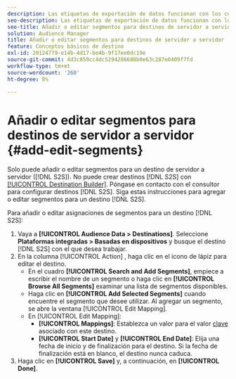 ```yaml
---
description: Las etiquetas de exportación de datos funcionan con los controles de exportación establecidos en un origen de datos. Las etiquetas de exportación de datos impiden añadir características restringidas a un segmento y enviar datos de segmento a un destino. Puede establecer varias etiquetas de exportación en un destino de URL o cookie nuevo o existente.
seo-description: Las etiquetas de exportación de datos funcionan con los controles de exportación establecidos en un origen de datos. Las etiquetas de exportación de datos impiden añadir características restringidas a un segmento y enviar datos de segmento a un destino. Puede establecer varias etiquetas de exportación en un destino de URL o cookie nuevo o existente.
seo-title: Añadir o editar segmentos para destinos de servidor a servidor
solution: Audience Manager
title: Añadir o editar segmentos para destinos de servidor a servidor
feature: Conceptos básicos de destino
exl-id: 20124779-e14b-4d17-be4b-9f17ee0dc19e
source-git-commit: 4d3c859cc4dc5294286680b0e63c287e0409f7fd
workflow-type: tm+mt
source-wordcount: '260'
ht-degree: 8%

---
```


# Añadir o editar segmentos para destinos de servidor a servidor {#add-edit-segments}

Solo puede añadir o editar segmentos para un destino de servidor a servidor ([!DNL S2S]). No puede crear destinos [!DNL S2S] con [[!UICONTROL Destination Builder]](/help/using/features/destinations/destination-builder.md). Póngase en contacto con el consultor para configurar destinos [!DNL S2S]. Siga estas instrucciones para agregar o editar segmentos para un destino [!DNL S2S].

<!-- destination-s2s-edit.xml -->

Para añadir o editar asignaciones de segmentos para un destino [!DNL S2S]:

1. Vaya a **[!UICONTROL Audience Data > Destinations]**. Seleccione **Plataformas integradas > Basadas en dispositivos** y busque el destino [!DNL S2S] con el que desea trabajar.
2. En la columna [!UICONTROL Action] , haga clic en el icono de lápiz para editar el destino.
   * En el cuadro **[!UICONTROL Search and Add Segments]**, empiece a escribir el nombre de un segmento o haga clic en **[!UICONTROL Browse All Segments]** examinar una lista de segmentos disponibles.
   * Haga clic en **[!UICONTROL Add Selected Segments]** cuando encuentre el segmento que desee utilizar. Al agregar un segmento, se abre la ventana [!UICONTROL Edit Mapping].
   * En [!UICONTROL Edit Mapping]:
      * **[!UICONTROL Mappings]**: Establezca un valor para el valor  [clave ](../../features/destinations/key-value-pairs.md) asociado con este destino.
      * **[!UICONTROL Start Date]** y  **[!UICONTROL End Date]**: Elija una fecha de inicio y de finalización para el destino. Si la fecha de finalización está en blanco, el destino nunca caduca.
3. Haga clic en **[!UICONTROL Save]** y, a continuación, en **[!UICONTROL Done]**.
